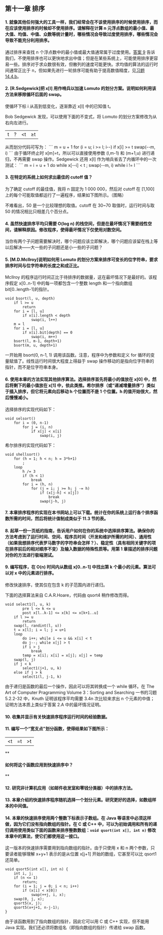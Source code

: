 ## 第十一章 排序

**<h4 id = "1">1. 就像其他任何强大的工具一样，我们经常会在不该使用排序的时候使用排序，而在应该使用排序的时候却不使用排序。请解释在计算 n 元浮点数组的最小值、最大值、均值、中值、众数等统计量时，哪些情况会导致过度使用排序，哪些情况会导致不能充分利用排序。</h4>**

通过排序来查找 n 个浮点数中的最小值或最大值通常属于过度使用。[答案 9](#9) 告诉我们，不使用排序也可以更快地求出中值；但是在某些系统上，可能使用排序更容易一些。排序对于求众数很有效，但散列的速度可能更快。求均值的算法的运行时间通常正比于 n，但如果先进行一轮排序可能有助于提高数值精度，见[习题 14.4.b](Chapter-Fourteen.md#4.b)。

**<h4 id = "2">2. [R.Sedgewick]把 x[l] 用作哨兵以加速 Lomuto 的划分方案。说明如何利用该方法来移除循环后面的 swap。</h4>**

使循环下标 i 从高到低变化，逐渐靠近 x[l] 中的已知值 t。

Bob Sedgewick 发现，可以使用下面的不变式，将 Lomuto 的划分方案修改为从右向左进行。
<table>
    <tr>
        <td> t </td>
        <td> ? </td>
        <td> &lt;t </td>
        <td> &ge;t </td>
    </tr>
</table>
从而划分代码可写为：
```
m = u + 1
for (i = u; i >= l; i--)
    if x[i] >= t
        swap(--m, i)
```
由于循环终止时 x[m]=t，所以可以直接使用参数 (l,m-1) 和 (m+1,u) 进行递归，不再需要 swap 操作。Sedgewick 还用 x[l] 作为哨兵省去了内循环中的一次测试：
```
m = i = u + 1
do
    while x[--i] < t
        ;
    swap(--m, i)
while i != l
```

**<h4 id = "3">3. 在特定的系统上如何求出最佳的 cutoff 值？</h4>**

为了确定 cutoff 的最佳值，我将 n 固定为 1 000 000，然后对 cutoff 在 [1,100] 上的每个可能取值都运行了一遍程序，结果如下图所示。（图略）

不难看出，50 是一个比较理想的取值。cutoff 在 30~70 取值时，运行时间与取 50 的情况相比只相差几个百分点。

**<h4 id = "4">4. 虽然快速排序平均只需要 O(log n) 的栈空间，但是在最坏情况下需要线性空间，请解释原因。修改程序，使得最坏情况下仅使用对数空间。</h4>**

当你有两个子问题需要解决时，哪个问题应该立即解决，哪个问题应该留在栈上等以后解决——大一些的子问题还是小一些的子问题？

**<h4 id = "5">5. [M.D.Mcllroy]说明如何用 Lomuto 的划分方案来排序可变长的位字符串，要求排序时间与位字符串的长度之和成正比。</h4>**

McIlroy 的程序运行时间正比于待排序的数据量，这在最坏情况下是最好的。该程序假定 x[0..n-1] 中的每一项都包含一个整数 length 和一个指向数组 bit[0..length-1]的指针。
```
void bsort(l, u, depth)
    if l >= u
        return
    for i = [l, u]
        if x[i].length < depth
            swap(i, l++)
    m = l
    for i = [l, u]
        if x[i].bit[depth] == 0
            swap(i, m++)
    bsort(l, m-1, depth+1)
    bsort(m, u, depth+1)
```
一开始用 bsort(0, n-1, 1) 调用该函数。注意，程序中为参数和定义 for 循环的变量赋值了。线性运行时间很大程度上得益于 swap 操作移动的是指向位字符串的指针，而不是位字符串本身。

**<h4 id = "6">6. 使用本章的方法实现其他排序算法。选择排序首先将最小的值放在 x[0] 中，然后将剩下的最小值放在 x[1] 中，依此类推。希尔排序（或“递减增量排序”）类似于插入排序，但它将元素向后移动 h 个位置而不是 1 个位置。h 的值开始很大，然后慢慢减小。</h4>**

选择排序的实现代码如下：
```
void selsort()
    for i = (0, n-1)
        for j = (i, n)
            if x[j] < x[i]
                swap(i, j)
```
希尔排序的实现代码如下：
```
void shellsort()
    for (h = 1; h < n; h = 3*h+1)
        ;
    loop
        h /= 3
        if (h < 1)
            break
        for i = (h, n)
            for (j = i; j >= h; j -= h)
                if (x[j-h] < x[j])
                    break
                swap(j-h, j)
```

**<h4 id = "7">7. 本章排序程序的实现在本书网站上可以下载。统计在你的系统上运行各个排序函数所需的时间，然后将统计值制成类似于 11.3 节的表。</h4>**

**<h4 id = "8">8. 起草一份一页纸的指南，告诉用户如何在你的系统中选择排序算法。确保你的方法考虑到了运行时间、空间、程序员时间（开发和维护所需的时间）、通用性（如果我想排序代表罗马数字的字符串会怎样？）、稳定性（具有相同关键字的项在排序前后的相对顺序不变）及输入数据的特殊性质等。用第 1 章描述的排序问题对你的方法进行极端测试。</h4>**

**<h4 id = "9">9. 编写程序，在 O(n) 时间内从数组 x[0..n-1] 中找出第 k 个最小的元素。算法可以对 x 中的元素进行排序。</h4>**

修改快速排序，使其仅在包含 k 的子范围内进行递归。

下面的选择算法来自 C.A.R.Hoare，代码由 qsort4 稍作修改而得。
```
void select1(l, u, k)
        pre l <= k <= u
        post x[l..k-1] <= x[k] <= x[k+1..u]
    if l >= u
        return
    swap(l, randint(l, u))
    t = x[l]; i = l; j = u+1
    loop
        do i++; while i <= u && x[i] < t
        do j--; while x[j] > t
        if i > j
            break
        temp = x[i]; x[i] = x[j]; x[j] = temp
    swap(l, j)
    if j < k
        select1(j+1, u, k)
    else if j > k
        select1(l, j-1, k)
```
由于递归是函数的最后一个操作，因此可以将其转换成一个 while 循环。在 The Art of Computer Pragramming Volume 3：Sorting and Searching 一书的习题 5.2.2-32 中，Knuth 证明该程序平均需要 3.4n 次比较来求出 n 个元素的中值；证明方法本质上类似于答案 2.A 中的最坏情况证明。

**<h4 id = "10">10. 收集并显示有关快速排序程序运行时间的经验数据。</h4>**

**<h4 id = "11">11. 编写一个“宽支点”划分函数，使得结果如下图所示：</h4>**
<table>
    <tr>
        <td> &lt;t </td>
        <td> =t </td>
        <td> &gt;t </td>
    </tr>
</table>
**<h4>如何将这个函数应用到快速排序中？</h4>**

**<h4 id = "12">12. 研究非计算机应用（如邮件收发室和零钱分类器）中的排序方法。</h4>**

**<h4 id = "13">13. 本章介绍的快速排序程序随机选择一个划分元素。研究更好的选择，如数组样本的中间值。</h4>**

**<h4 id = "14">14. 本章的快速排序使用两个整数下标表示子数组。在 Java 等语言中必须这样做，因为它们没有指向数组的指针。在 C 或 C++ 中，可以为初始调用和所有的递归调用使用类似下面的函数来排序整数数组：`void qsort(int x[], int n)` 修改本章中的算法，使它们都使用这一接口。</h4>**
这一版本的快速排序需要用到指向数组的指针。由于只使用 x 和 n 两个参数，只要读者能够理解 x+y+1 表示的是从位置 x[j+1] 开始的数组，它甚至可以比 qsort1 还简单。
```
void qsort5(int x[], int n) {
    int i, j;
    if (n <= 1)
        return;
    for (i = 1; j = 0; i < n; i++)
        if (x[i] < x[0])
            swap(++j, i, x);
    swap(0, j, x);
    qsort5(x, j);
    qsort5(x+j+1, n-j-1);
}
```
由于该函数用到了指向数组的指针，因此它可以用 C 或 C++ 实现，但不能用 Java 实现。我们还必须将数组名（即指向数组的指针）传递给 swap 函数。